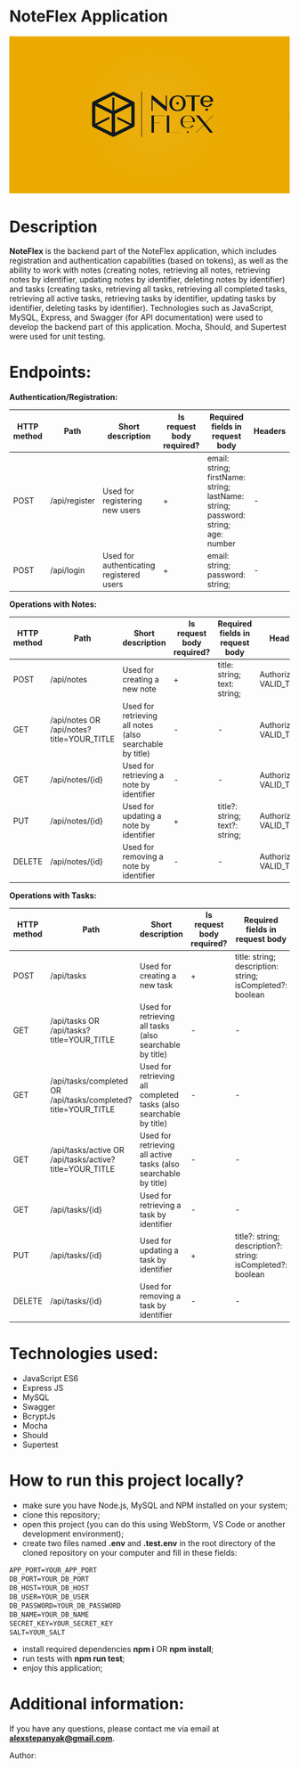 # NoteFlex Application

![Logo](./assets/logo.png)

# Description

**NoteFlex** is the backend part of the NoteFlex application, which includes registration and authentication
capabilities (based on tokens), as well as the ability to work with notes (creating notes, retrieving all
notes, retrieving notes by identifier, updating notes by identifier, deleting notes by identifier) and tasks
(creating tasks, retrieving all tasks, retrieving all completed tasks, retrieving all active tasks, retrieving
tasks by identifier, updating tasks by identifier, deleting tasks by identifier). Technologies such as
JavaScript, MySQL, Express, and Swagger (for API documentation) were used to develop the backend part of
this application. Mocha, Should, and Supertest were used for unit testing.


# Endpoints:

**Authentication/Registration:**

| HTTP method | Path          | Short description                        | Is request body required? | Required fields in request body                                                   | Headers |
|-------------|---------------|------------------------------------------|---------------------------|-----------------------------------------------------------------------------------|---------|
| POST        | /api/register | Used for registering new users           | +                         | email: string; firstName: string; lastName: string; password: string; age: number | -       |
| POST        | /api/login    | Used for authenticating registered users | +                         | email: string; password: string;                                                  | -       |

**Operations with Notes:**

| HTTP method | Path                                      | Short description                                        | Is request body required? | Required fields in request body | Headers                    |
|-------------|-------------------------------------------|----------------------------------------------------------|---------------------------|---------------------------------|----------------------------|
| POST        | /api/notes                                | Used for creating a new note                             | +                         | title: string; text: string;    | Authorization: VALID_TOKEN |
| GET         | /api/notes OR /api/notes?title=YOUR_TITLE | Used for retrieving all notes (also searchable by title) | -                         | -                               | Authorization: VALID_TOKEN | 
| GET         | /api/notes/{id}                           | Used for retrieving a note by identifier                 | -                         | -                               | Authorization: VALID_TOKEN |
| PUT         | /api/notes/{id}                           | Used for updating a note by identifier                   | +                         | title?: string; text?:  string; | Authorization: VALID_TOKEN |
| DELETE      | /api/notes/{id}                           | Used for removing a note by identifier                   | -                         | -                               | Authorization: VALID_TOKEN |

**Operations with Tasks:**

| HTTP method | Path                                                          | Short description                                                  | Is request body required? | Required fields in request body                             | Headers                    |
|-------------|---------------------------------------------------------------|--------------------------------------------------------------------|---------------------------|-------------------------------------------------------------|----------------------------|
| POST        | /api/tasks                                                    | Used for creating a new task                                       | +                         | title: string; description: string; isCompleted?: boolean   | Authorization: VALID_TOKEN | 
| GET         | /api/tasks OR /api/tasks?title=YOUR_TITLE                     | Used for retrieving all tasks (also searchable by title)           | -                         | -                                                           | Authorization: VALID_TOKEN |
| GET         | /api/tasks/completed OR /api/tasks/completed?title=YOUR_TITLE | Used for retrieving all completed tasks (also searchable by title) | -                         | -                                                           | Authorization: VALID_TOKEN |
| GET         | /api/tasks/active OR /api/tasks/active?title=YOUR_TITLE       | Used for retrieving all active tasks (also searchable by title)    | -                         | -                                                           | Authorization: VALID_TOKEN |
| GET         | /api/tasks/{id}                                               | Used for retrieving a task by identifier                           | -                         | -                                                           | Authorization: VALID_TOKEN |
| PUT         | /api/tasks/{id}                                               | Used for updating a task by identifier                             | +                         | title?: string; description?: string: isCompleted?: boolean | Authorization: VALID_TOKEN |
| DELETE      | /api/tasks/{id}                                               | Used for removing a task by identifier                             | -                         | -                                                           | Authorization: VALID_TOKEN |

# Technologies used:

- JavaScript ES6
- Express JS
- MySQL
- Swagger
- BcryptJs
- Mocha
- Should
- Supertest

# How to run this project locally?

- make sure you have Node.js, MySQL and NPM installed on your system;
- clone this repository;
- open this project (you can do this using WebStorm, VS Code or another development environment);
- create two files named **.env** and **.test.env** in the root directory of the cloned repository on your computer and fill in these fields:
```
APP_PORT=YOUR_APP_PORT
DB_PORT=YOUR_DB_PORT
DB_HOST=YOUR_DB_HOST
DB_USER=YOUR_DB_USER
DB_PASSWORD=YOUR_DB_PASSWORD
DB_NAME=YOUR_DB_NAME
SECRET_KEY=YOUR_SECRET_KEY
SALT=YOUR_SALT
```
- install required dependencies **npm i** OR **npm install**;
- run tests with **npm run test**;
- enjoy this application;

# Additional information:

If you have any questions, please contact me via email at **alexstepanyak@gmail.com**.

Author: 
